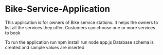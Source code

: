 
# Bike-Service-Application
This application is for owners of Bike service stations. It helps the owners to list all the services
they offer. Customers can choose one or more services to book 

To run the application
run npm install
run node app.js
Database schema is created and sample values are inserted
